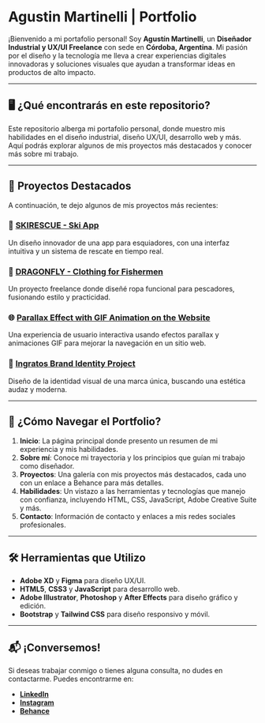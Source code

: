 # Agustin Martinelli | Portfolio

¡Bienvenido a mi portafolio personal! Soy **Agustín Martinelli**, un **Diseñador Industrial y UX/UI Freelance** con sede en **Córdoba, Argentina**. Mi pasión por el diseño y la tecnología me lleva a crear experiencias digitales innovadoras y soluciones visuales que ayudan a transformar ideas en productos de alto impacto.

---

## 🖥️ ¿Qué encontrarás en este repositorio?

Este repositorio alberga mi portafolio personal, donde muestro mis habilidades en el diseño industrial, diseño UX/UI, desarrollo web y más. Aquí podrás explorar algunos de mis proyectos más destacados y conocer más sobre mi trabajo.

---

## 🚀 Proyectos Destacados

A continuación, te dejo algunos de mis proyectos más recientes:

### 📱 [**SKIRESCUE - Ski App**](https://www.behance.net/gallery/204390217/SKIRESCUE-SKI-APP)
Un diseño innovador de una app para esquiadores, con una interfaz intuitiva y un sistema de rescate en tiempo real.

### 👕 [**DRAGONFLY - Clothing for Fishermen**](https://www.behance.net/gallery/204005115/DRAGONFLY-freelance-Clothing-for-fishermen)
Un proyecto freelance donde diseñé ropa funcional para pescadores, fusionando estilo y practicidad.

### 🌐 [**Parallax Effect with GIF Animation on the Website**](https://www.behance.net/gallery/204984585/Parallax-effect-with-GIF-animation-on-the-website)
Una experiencia de usuario interactiva usando efectos parallax y animaciones GIF para mejorar la navegación en un sitio web.

### 🎨 [**Ingratos Brand Identity Project**](https://www.behance.net/gallery/205574269/Proyecto-marca-Ingratos)
Diseño de la identidad visual de una marca única, buscando una estética audaz y moderna.

---

## 📌 ¿Cómo Navegar el Portfolio?

1. **Inicio**: La página principal donde presento un resumen de mi experiencia y mis habilidades.
2. **Sobre mí**: Conoce mi trayectoria y los principios que guían mi trabajo como diseñador.
3. **Proyectos**: Una galería con mis proyectos más destacados, cada uno con un enlace a Behance para más detalles.
4. **Habilidades**: Un vistazo a las herramientas y tecnologías que manejo con confianza, incluyendo HTML, CSS, JavaScript, Adobe Creative Suite y más.
5. **Contacto**: Información de contacto y enlaces a mis redes sociales profesionales.

---

## 🛠️ Herramientas que Utilizo

- **Adobe XD** y **Figma** para diseño UX/UI.
- **HTML5**, **CSS3** y **JavaScript** para desarrollo web.
- **Adobe Illustrator**, **Photoshop** y **After Effects** para diseño gráfico y edición.
- **Bootstrap** y **Tailwind CSS** para diseño responsivo y móvil.

---

## 📬 ¡Conversemos!

Si deseas trabajar conmigo o tienes alguna consulta, no dudes en contactarme. Puedes encontrarme en:

- [**LinkedIn**](https://www.linkedin.com/in/agustin-martinelli-980876211/)
- [**Instagram**](https://www.instagram.com/martinelli_agustinn/)
- [**Behance**](https://www.behance.net/agustinmartine40)